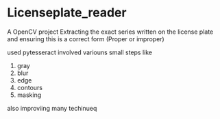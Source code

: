 # Licenseplate_reader
A OpenCV project
Extracting the exact series written on the license plate and ensuring this is a correct form (Proper or improper)

used pytesseract
involved variouns small steps like 
1) gray
2) blur
3) edge
4) contours
5) masking

also improviing many techinueq

     
